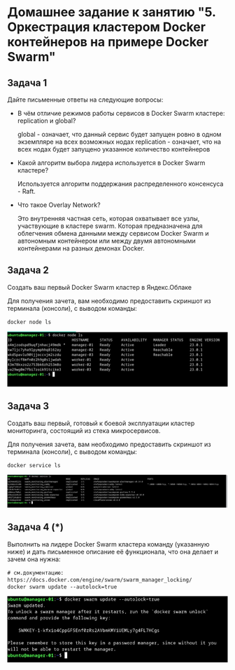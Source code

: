 # Домашнее задание к занятию "5. Оркестрация кластером Docker контейнеров на примере Docker Swarm"

## Задача 1

Дайте письменные ответы на следующие вопросы:

- В чём отличие режимов работы сервисов в Docker Swarm кластере: replication и global?

    
    global - означает, что данный сервис будет запущен ровно в одном экземпляре на всех возможных нодах
    replication - означает, что на всех нодах будет запущено указанное количество контейнеров

- Какой алгоритм выбора лидера используется в Docker Swarm кластере?


    Используется алгоритм поддержания распределенного консенсуса - Raft. 
    
- Что такое Overlay Network?
    
    
    Это внутренняя частная сеть, которая охватывает все узлы, участвующие в кластере swarm. Которая
    предназначена для облегчения обмена данными между сервисом Docker Swarm и автономным контейнером
    или между двумя автономными контейнерами на разных демонах Docker.


## Задача 2

Создать ваш первый Docker Swarm кластер в Яндекс.Облаке

Для получения зачета, вам необходимо предоставить скриншот из терминала (консоли), с выводом команды:
```
docker node ls
```

![img.png](img.png)

## Задача 3

Создать ваш первый, готовый к боевой эксплуатации кластер мониторинга, состоящий из стека микросервисов.

Для получения зачета, вам необходимо предоставить скриншот из терминала (консоли), с выводом команды:
```
docker service ls
```

![img_1.png](img_1.png)

## Задача 4 (*)

Выполнить на лидере Docker Swarm кластера команду (указанную ниже) и дать письменное описание её функционала, что она делает и зачем она нужна:
```
# см.документацию: https://docs.docker.com/engine/swarm/swarm_manager_locking/
docker swarm update --autolock=true
```

![img_2.png](img_2.png)

